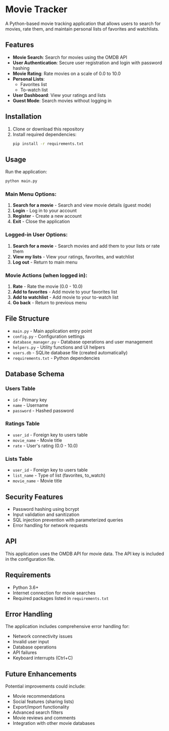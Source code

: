 # Movie Tracker

A Python-based movie tracking application that allows users to search for movies, rate them, and maintain personal lists of favorites and watchlists.

## Features

- **Movie Search**: Search for movies using the OMDB API
- **User Authentication**: Secure user registration and login with password hashing
- **Movie Rating**: Rate movies on a scale of 0.0 to 10.0
- **Personal Lists**: 
  - Favorites list
  - To-watch list
- **User Dashboard**: View your ratings and lists
- **Guest Mode**: Search movies without logging in

## Installation

1. Clone or download this repository
2. Install required dependencies:
   ```bash
   pip install -r requirements.txt
   ```

## Usage

Run the application:
```bash
python main.py
```

### Main Menu Options:
1. **Search for a movie** - Search and view movie details (guest mode)
2. **Login** - Log in to your account
3. **Register** - Create a new account
4. **Exit** - Close the application

### Logged-in User Options:
1. **Search for a movie** - Search movies and add them to your lists or rate them
2. **View my lists** - View your ratings, favorites, and watchlist
3. **Log out** - Return to main menu

### Movie Actions (when logged in):
1. **Rate** - Rate the movie (0.0 - 10.0)
2. **Add to favorites** - Add movie to your favorites list
3. **Add to watchlist** - Add movie to your to-watch list
4. **Go back** - Return to previous menu

## File Structure

- `main.py` - Main application entry point
- `config.py` - Configuration settings
- `database_manager.py` - Database operations and user management
- `helpers.py` - Utility functions and UI helpers
- `users.db` - SQLite database file (created automatically)
- `requirements.txt` - Python dependencies

## Database Schema

### Users Table
- `id` - Primary key
- `name` - Username
- `password` - Hashed password

### Ratings Table
- `user_id` - Foreign key to users table
- `movie_name` - Movie title
- `rate` - User's rating (0.0 - 10.0)

### Lists Table
- `user_id` - Foreign key to users table
- `list_name` - Type of list (favorites, to_watch)
- `movie_name` - Movie title

## Security Features

- Password hashing using bcrypt
- Input validation and sanitization
- SQL injection prevention with parameterized queries
- Error handling for network requests

## API

This application uses the OMDB API for movie data. The API key is included in the configuration file.

## Requirements

- Python 3.6+
- Internet connection for movie searches
- Required packages listed in `requirements.txt`

## Error Handling

The application includes comprehensive error handling for:
- Network connectivity issues
- Invalid user input
- Database operations
- API failures
- Keyboard interrupts (Ctrl+C)

## Future Enhancements

Potential improvements could include:
- Movie recommendations
- Social features (sharing lists)
- Export/import functionality
- Advanced search filters
- Movie reviews and comments
- Integration with other movie databases

